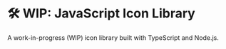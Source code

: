 # 🛠️ WIP: JavaScript Icon Library

A work-in-progress (WIP) icon library built with TypeScript and Node.js.


